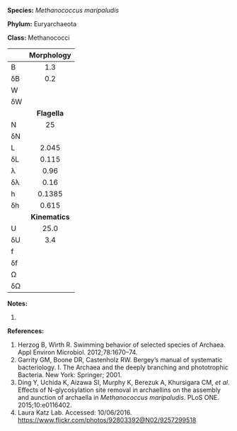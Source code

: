 **Species:** *Methanococcus maripaludis*

**Phylum:** Euryarchaeota

**Class:** Methanococci

|    | **Morphology** |
|:-- | :------------: |
| B  | 1.3 |
| δB | 0.2 |
| W  |  |
| δW |  |
|    | **Flagella** |
| N  | 25 |
| δN |  |
| L  | 2.045 |
| δL | 0.115 |
| λ  | 0.96 |
| δλ | 0.16 |
| h  | 0.1385 |
| δh | 0.615 |
|    | **Kinematics** |
| U  | 25.0 |
| δU | 3.4 |
| f  |  |
| δf |  |
| Ω  |  |
| δΩ |  |

**Notes:**

1.

**References:**

1. Herzog B, Wirth R. Swimming behavior of selected species of Archaea.  Appl Environ Microbiol. 2012;78:1670–74.
1. Garrity GM, Boone DR, Castenholz RW.  Bergey’s manual of systematic bacteriology. I. The Archaea and the deeply branching and phototrophic Bacteria.  New York:  Springer; 2001.
1. Ding Y, Uchida K, Aizawa SI, Murphy K, Berezuk A, Khursigara CM, *et al*. Effects of N-glycosylation site removal in archaellins on the assembly and aunction of archaella in *Methanococcus maripaludis*.  PLoS ONE. 2015;10:e0116402.
1. Laura Katz Lab. Accessed: 10/06/2016. https://www.flickr.com/photos/92803392@N02/9257299518
